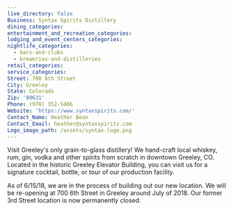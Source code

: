 ```yaml
---
live_directory: false
Business: Syntax Spirits Distillery
dining_categories:
entertainment_and_recreation_categories:
lodging_and_event_centers_categories:
nightlife_categories:
  - bars-and-clubs
  - breweries-and-distilleries
retail_categories:
service_categories:
Street: 700 6th Street
City: Greeley
State: Colorado
Zip: '80631'
Phone: (970) 352-5466
Website: 'https://www.syntaxspirits.com/'
Contact_Name: Heather Bean
Contact_Email: heather@syntaxspirits.com
Logo_image_path: /assets/syntax-logo.png
---
```


Visit Greeley's only grain-to-glass distillery! We hand-craft local whiskey, rum, gin, vodka and other spirits from scratch in downtown Greeley, CO. Located in the historic Greeley Elevator Building, you can visit us for a signature cocktail, bottle, or tour of our production facility.&nbsp;

As of 6/15/18, we are in the process of building out our new location. We will be re-opening at 700 6th Street in Greeley around July of 2018. Our former 3rd Street location is now permanently closed.